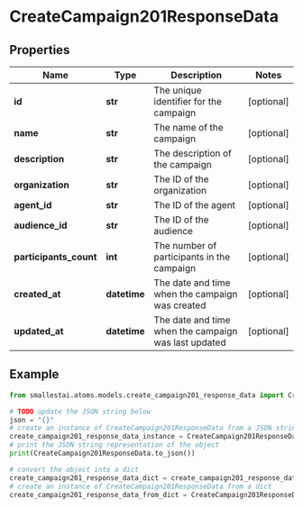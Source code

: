 # CreateCampaign201ResponseData


## Properties

Name | Type | Description | Notes
------------ | ------------- | ------------- | -------------
**id** | **str** | The unique identifier for the campaign | [optional] 
**name** | **str** | The name of the campaign | [optional] 
**description** | **str** | The description of the campaign | [optional] 
**organization** | **str** | The ID of the organization | [optional] 
**agent_id** | **str** | The ID of the agent | [optional] 
**audience_id** | **str** | The ID of the audience | [optional] 
**participants_count** | **int** | The number of participants in the campaign | [optional] 
**created_at** | **datetime** | The date and time when the campaign was created | [optional] 
**updated_at** | **datetime** | The date and time when the campaign was last updated | [optional] 

## Example

```python
from smallestai.atoms.models.create_campaign201_response_data import CreateCampaign201ResponseData

# TODO update the JSON string below
json = "{}"
# create an instance of CreateCampaign201ResponseData from a JSON string
create_campaign201_response_data_instance = CreateCampaign201ResponseData.from_json(json)
# print the JSON string representation of the object
print(CreateCampaign201ResponseData.to_json())

# convert the object into a dict
create_campaign201_response_data_dict = create_campaign201_response_data_instance.to_dict()
# create an instance of CreateCampaign201ResponseData from a dict
create_campaign201_response_data_from_dict = CreateCampaign201ResponseData.from_dict(create_campaign201_response_data_dict)
```



